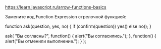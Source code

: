 https://learn.javascript.ru/arrow-functions-basics

Замените код Function Expression стрелочной функцией:

function ask(question, yes, no) {
if (confirm(question)) yes()
else no();
}

ask(
"Вы согласны?",
function() { alert("Вы согласились."); },
function() { alert("Вы отменили выполнение."); }
);
